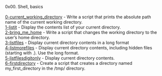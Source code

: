 <!DOCTYPE html>
<html lang="en">
<head>
    <meta charset="UTF-8">
    <meta name="viewport" content="width=device-width, initial-scale=1.0">
   0x00. Shell, basics<br><br>
</head>
<body>
    <a href="https://github.com/abiol4001/alx-system_engineering-devops/blob/master/0x00-shell_basics/0-current_working_directory">0-current_working_directory</a> - Write a script that prints the absolute path name of the current working directory.<br>
  <a href="https://github.com/abiol4001/alx-system_engineering-devops/blob/master/0x00-shell_basics/1-listit">1-listit</a> - Display the contents list of your current directory.<br>
  <a href="https://github.com/abiol4001/alx-system_engineering-devops/blob/master/0x00-shell_basics/2-bring_me_home">2-bring_me_home</a> - Write a script that changes the working directory to the user’s home directory.<br>
  <a href="https://github.com/abiol4001/alx-system_engineering-devops/blob/master/0x00-shell_basics/3-listfiles">3-listfiles</a> - Display current directory contents in a long format<br>
  <a href="https://github.com/abiol4001/alx-system_engineering-devops/blob/master/0x00-shell_basics/4-listmorefiles">4-listmorefiles</a> - Display current directory contents, including hidden files (starting with .). Use the long format.<br>
  <a href="https://github.com/abiol4001/alx-system_engineering-devops/blob/master/0x00-shell_basics/5-listfilesdigitonly">5-listfilesdigitonly</a> - Display current directory contents.<br>
  <a href="https://github.com/abiol4001/alx-system_engineering-devops/blob/master/0x00-shell_basics/6-firstdirectory">6-firstdirectory</a> - Create a script that creates a directory named my_first_directory in the /tmp/ directory.<br>
  
</body>
</html>
